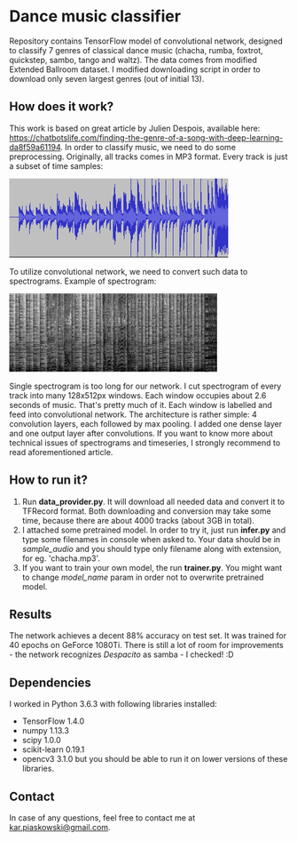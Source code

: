 # Dance music classifier
Repository contains TensorFlow model of convolutional network, designed to classify 7 genres of classical dance music (chacha, rumba, foxtrot, quickstep, sambo, tango and waltz).
The data comes from modified Extended Ballroom dataset. I modified downloading script in order to download only seven largest genres (out of initial 13).

## How does it work?
This work is based on great article by Julien Despois, available here: https://chatbotslife.com/finding-the-genre-of-a-song-with-deep-learning-da8f59a61194.
In order to classify music, we need to do some preprocessing. Originally, all tracks comes in MP3 format. Every track is just a subset of time samples:

![Sample chacha timeseries](readme_images/timeseries.png?raw=true "Sample chacha timeseries")

To utilize convolutional network, we need to convert such data to spectrograms. Example of spectrogram:

![Sample chacha spectrogram](readme_images/spectrogram.png?raw=true "Sample chacha spectrogram")

Single spectrogram is too long for our network. I cut spectrogram of every track into many 128x512px windows. Each window occupies about 2.6 seconds of music.
That's pretty much of it. Each window is labelled and feed into convolutional network. The architecture is rather simple: 4 convolution layers, each followed by max pooling. 
I added one dense layer and one output layer after convolutions. 
If you want to know more about technical issues of spectrograms and timeseries, I strongly recommend to read aforementioned article.

## How to run it?
1. Run **data_provider.py**. It will download all needed data and convert it to TFRecord format. Both downloading and conversion may take some time, because there are about 4000 tracks (about 3GB in total). 
2. I attached some pretrained model. In order to try it, just run **infer.py** and type some filenames in console when asked to. Your data should be in *sample_audio* and you should type only filename along with extension, for eg. 'chacha.mp3'.
3. If you want to train your own model, the run **trainer.py**. You might want to change *model_name* param in order not to overwrite pretrained model.

## Results
The network achieves a decent 88% accuracy on test set. It was trained for 40 epochs on GeForce 1080Ti. There is still a lot of room for improvements - the network recognizes *Despacito* as samba - I checked! :D

## Dependencies
I worked in Python 3.6.3 with following libraries installed:
- TensorFlow 1.4.0
- numpy 1.13.3
- scipy 1.0.0
- scikit-learn 0.19.1
- opencv3 3.1.0
but you should be able to run it on lower versions of these libraries.

## Contact
In case of any questions, feel free to contact me at kar.piaskowski@gmail.com. 
